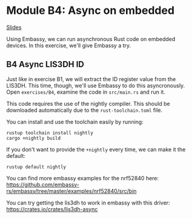 # Module B4: Async on embedded

<a href="/slides/B4-async-embedded.pdf" target="_blank">Slides</a>

Using Embassy, we can run asynchronous Rust code on embedded devices. In this exercise, we'll give Embassy a try.

## B4 Async LIS3DH ID
Just like in exercise B1, we will extract the ID register value from the LIS3DH. This time, though, we'll use Embassy to
do this asyncronously. Open `exercises/B4`, examine the code in `src/main.rs` and run it.

This code requires the use of the nightly compiler.
This should be downloaded automatically due to the `rust-toolchain.toml` file.

You can install and use the toolchain easily by running:
```
rustup toolchain install nightly
cargo +nightly build
```

If you don't want to provide the `+nightly` every time, we can make it the default:

```
rustup default nightly
```

You can find more embassy examples for the nrf52840 here: https://github.com/embassy-rs/embassy/tree/master/examples/nrf52840/src/bin

You can try getting the lis3dh to work in embassy with this driver: https://crates.io/crates/lis3dh-async
